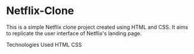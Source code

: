 # Netflix-Clone
This is a simple Netflix clone project created using HTML and CSS. It aims to replicate the user interface of Netflix's landing page.

Technologies Used
HTML
CSS
